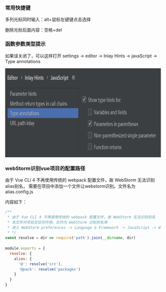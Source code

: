 ### 常用快捷键

多列光标同时输入：alt+鼠标左键键点击选择

删除光标后面内容：空格+del

### 函数参数类型提示

如果误关闭了，可以这样打开 settings -> editor -> Inlay Hints -> javaScript -> Type annotations

<img src="./img.png" width = "798" height = "288" align=center />


### webStorm识别vue项目的配置路径

由于 Vue CLI 4 不再使用传统的 webpack 配置文件，故 WebStorm 无法识别alias别名，
需要在项目中添加一个文件让webstorm识别。文件名为alias.config.js

内容如下：
```js
/**
 * 由于 Vue CLI 4 不再使用传统的 webpack 配置文件，故 WebStorm 无法识别别名
 * 本文件对项目无任何作用，仅作为 WebStorm 识别别名用
 * 进入 WebStorm preferences -> Language & Framework -> JavaScript -> Webpack，选择这个文件即可
 * */
const resolve = dir => require('path').join(__dirname, dir)

module.exports = {
  resolve: {
    alias: {
      '@': resolve('src'),
      '@pack': resolve('packages')
    }
  }
}
```
